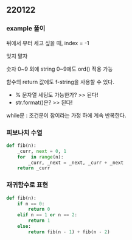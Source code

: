 ## 220122

### example 풀이

뒤에서 부터 세고 싶을 때, index = -1

잊지 말자

숫자 0~9 외에 string 0~9에도 ord() 적용 가능

함수의 return 값에도 f-string을 사용할 수 있다.

- % 문자열 세팅도 가능한가?  >> 된다!
- str.format()은?  >> 된다!

while문 : 조건문이 참이라는 가정 하에 계속 반복한다.



### 피보나치 수열

```python
def fib(n):
    _curr, next = 0, 1
    for  in range(n):
        _curr, _next = _next, _curr + _next
    return _curr
```





### 재귀함수로 표현

```python
def fib(n):
    if n == 0:
        return 0
    elif n == 1 or n == 2:
        return 1
    else:
        return fib(n - 1) + fib(n - 2)
```

